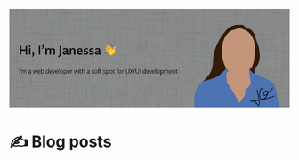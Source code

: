 ![Hi, I'm Janessa! I'm a web developer with a soft spot for UX/UI development](./github-readme-banner.png)

# ✍️ Blog posts 
<!-- BLOG-POST-LIST:START -->
<!-- BLOG-POST-LIST:END -->

<!--
**jgarrow/jgarrow** is a ✨ _special_ ✨ repository because its `README.md` (this file) appears on your GitHub profile.

Here are some ideas to get you started:

- 🔭 I’m currently working on ...
- 🌱 I’m currently learning ...
- 👯 I’m looking to collaborate on ...
- 🤔 I’m looking for help with ...
- 💬 Ask me about ...
- 📫 How to reach me: ...
- 😄 Pronouns: ...
- ⚡ Fun fact: ...
-->
